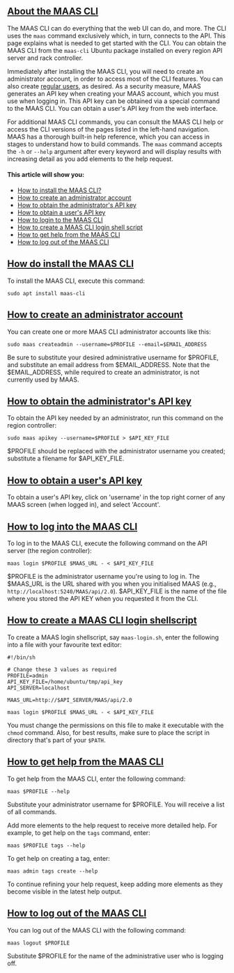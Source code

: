 <!-- "How to use the MAAS CLI" -->
<a href="#heading--about-the-maas-cli"><h2 id="heading--about-the-maas-cli">About the MAAS CLI</h2></a>

The MAAS CLI can do everything that the web UI can do, and more. The CLI uses the `maas` command exclusively which, in turn, connects to the API.  This page explains what is needed to get started with the CLI. You can obtain the MAAS CLI from the `maas-cli` Ubuntu package installed on every region API server and rack controller.

Immediately after installing the MAAS CLI, you will need to create an administrator account, in order to access most of the CLI features.  You can also create [regular users](/t/how-to-manage-user-accounts/5184#heading--add-a-user), as desired.
As a security measure, MAAS generates an API key when creating your MAAS account, which you must use when logging in.  This API key can be obtained via a special command to the MAAS CLI.  You can obtain a user's API key from the web interface. 

For additional MAAS CLI commands, you can consult the MAAS CLI help or access the CLI versions of the pages listed in the left-hand navigation. MAAS has a thorough built-in help reference, which you can access in stages to understand how to build commands. The `maas` command accepts the `-h` or `--help` argument after every keyword and will display results with increasing detail as you add elements to the help request.


#### This article will show you:

* [How to install the MAAS CLI?](#heading--install-the-maas-cli)
* [How to create an administrator account](#heading--create-an-administrator)
* [How to obtain the administrator's API key](#heading--obtain-an-api-key)
* [How to obtain a user's API key](#heading--obtain-a-users-api-key)
* [How to login to the MAAS CLI](#heading--log-in)
* [How to create a MAAS CLI login shell script](#heading--cli-login-shellscript)
* [How to get help from the MAAS CLI](#heading--get-help)
* [How to log out of the MAAS CLI](#heading--log-out)

<a href="#heading--the-maas-command"><h2 id="heading--install-the-maas-cli">How do install the MAAS CLI</h2></a>

To install the MAAS CLI, execute this command:

``` nohighlight
sudo apt install maas-cli
```

<a href="#heading--create-an-administrator"><h2 id="heading--create-an-administrator">How to create an administrator account</h2></a>

You can create one or more MAAS CLI administrator accounts like this:

``` nohighlight
sudo maas createadmin --username=$PROFILE --email=$EMAIL_ADDRESS
```

Be sure to substitute your desired administrative username for $PROFILE, and substitute an email address from $EMAIL_ADDRESS.  Note that the $EMAIL_ADDRESS, while required to create an administrator, is not currently used by MAAS.

<a href="#heading--obtain-an-api-key"><h2 id="heading--obtain-an-api-key">How to obtain the administrator's API key</h2></a>

To obtain the API key needed by an administrator, run this command on the region controller:

``` nohighlight
sudo maas apikey --username=$PROFILE > $API_KEY_FILE
```

$PROFILE should be replaced with the administrator username you created; substitute a filename for $API_KEY_FILE.

<a href="#heading--obtain-a-users-api-key"><h2 id="heading--obtain-a-users-api-key">How to obtain a user's API key</h2></a>

To obtain a user's API key, click on 'username' in the top right corner of any MAAS screen (when logged in), and select 'Account'.

<a href="#heading--log-in"><h2 id="heading--log-in">How to log into the MAAS CLI </h2></a>

To log in to the MAAS CLI, execute the following command on the API server (the region controller):

``` nohighlight
maas login $PROFILE $MAAS_URL - < $API_KEY_FILE
```

$PROFILE is the administrator username you're using to log in.  The $MAAS_URL is the URL shared with you when you initialised MAAS (e.g., `http://localhost:5240/MAAS/api/2.0`).  $API_KEY_FILE is the name of the file where you stored the API KEY when you requested it from the CLI.

<a href="#heading--cli-login-shellscript"><h2 id="heading--cli-login-shellscript">How to create a MAAS CLI login shellscript</h2></a>

To create a MAAS login shellscript, say `maas-login.sh`, enter the following into a file with your favourite text editor:

``` no-highlight
#!/bin/sh

# Change these 3 values as required 
PROFILE=admin
API_KEY_FILE=/home/ubuntu/tmp/api_key
API_SERVER=localhost

MAAS_URL=http://$API_SERVER/MAAS/api/2.0

maas login $PROFILE $MAAS_URL - < $API_KEY_FILE
```

You must change the permissions on this file to make it executable with the `chmod` command.  Also, for best results, make sure to place the script in directory that's part of your `$PATH`.

<a href="#heading--get-help"><h2 id="heading--get-help">How to get help from the MAAS CLI</h2></a>

To get help from the MAAS CLI, enter the following command:

``` nohighlight
maas $PROFILE --help
```

Substitute your administrator username for $PROFILE.  You will receive a list of all commands.

Add more elements to the help request to receive more detailed help.  For example, to get help on the `tags` command, enter:

``` nohighlight
maas $PROFILE tags --help
```

To get help on creating a tag, enter:

``` nohighlight
maas admin tags create --help
```

To continue refining your help request, keep adding more elements as they become visible in the latest help output.

<a href="#heading--log-out"><h2 id="heading--log-out">How to log out of the MAAS CLI</h2></a>

You can log out of the MAAS CLI with the following command:

``` nohighlight
maas logout $PROFILE
```

Substitute $PROFILE for the name of the administrative user who is logging off.

